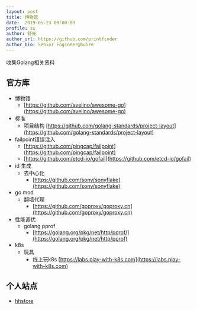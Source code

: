```yaml
---
layout: post
title: 博物馆
date:  2019-05-23 09:00:00
profile: sx
author: 舒先
author_url: https://github.com/printfcoder
author_bio: Senior Engineer@huize
---
```


收集Golang相关资料

## 官方库

- 博物馆
  - [https://github.com/avelino/awesome-go](https://github.com/avelino/awesome-go)
- 标准
  - 项目结构 [https://github.com/golang-standards/project-layout](https://github.com/golang-standards/project-layout)
- failpoint错误注入
  - [https://github.com/pingcap/failpoint](https://github.com/pingcap/failpoint)
  - [https://github.com/etcd-io/gofail](https://github.com/etcd-io/gofail)
- id 生成
  - 去中心化
    - [https://github.com/sony/sonyflake](https://github.com/sony/sonyflake)
- go mod
  - 翻墙代理 
    - [https://github.com/goproxy/goproxy.cn](https://github.com/goproxy/goproxy.cn)
- 性能调优
  - golang pprof
    - [https://golang.org/pkg/net/http/pprof/](https://golang.org/pkg/net/http/pprof)
- k8s
  - 玩具
    - 线上玩k8s [https://labs.play-with-k8s.com](https://labs.play-with-k8s.com)
    
## 个人站点

- [hhstore](https://github.com/hhstore/blog)